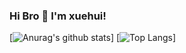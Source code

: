 ### Hi Bro 👋 I'm xuehui!

<!--
**xuehuizzz/xuehuia** is a ✨ _special_ ✨ repository because its `README.md` (this file) appears on your GitHub profile.

Here are some ideas to get you started:

- 🔭 I’m currently working on ...
- 🌱 I’m currently learning Python...
- 👯 I’m looking to collaborate on ...
- 🤔 I’m looking for help with ...
- 💬 Ask me about ...
- 📫 How to reach me: xuehui6710@gmail.com
- 😄 Pronouns: ...
- ⚡ Fun fact: ...
-->
[![Anurag's github stats](https://github-readme-stats.vercel.app/api?username=xuehuizzz&show_icons=true&theme=radical)]
[![Top Langs](https://github-readme-stats.vercel.app/api/top-langs/?username=xuehuizzz)]
